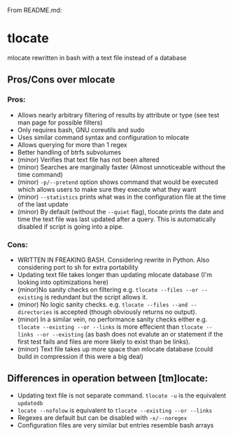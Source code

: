 From README.md:


# tlocate
mlocate rewritten in bash with a text file instead of a database

## Pros/Cons over mlocate

### Pros: 
 * Allows nearly arbitrary filtering of results by attribute or type (see test man page for possible filters)
 * Only requires bash, GNU coreutils and sudo
 * Uses similar command syntax and configuration to mlocate
 * Allows querying for more than 1 regex
 * Better handling of btrfs subvolumes
 * (minor) Verifies that text file has not been altered
 * (minor) Searches are marginally faster (Almost unnoticeable without the time command)
 * (minor) `-p/--pretend` option shows command that would be executed which allows users to make sure they execute what they want
 * (minor) `--statistics` prints what was in the configuration file at the time of the last update
 * (minor) By default (without the `--quiet` flag), tlocate prints the date and time the text file was last updated after a query. This is automatically disabled if script is going into a pipe.

### Cons:
 * WRITTEN IN FREAKING BASH. Considering rewrite in Python. Also considering port to sh for extra portability
 * Updating text file takes longer than updating mlocate database (I'm looking into optimizations here)
 * (minor)No sanity checks on filtering e.g. `tlocate --files --or --existing` is redundant but the script allows it.
 * (minor) No logic sanity checks. e.g. `tlocate --files --and --directories` is accepted (though obviously returns no output).
 * (minor) In a similar vein, no performance sanity checks either e.g. `tlocate --existing --or --links` is more effecient than `tlocate --links --or --existing` (as bash does not evalute an or statement if the first test fails and files are more likely to exist than be links).
 * (minor) Text file takes up more space than mlocate database (could build in compression if this were a big deal)


## Differences in operation between [tm]locate:
 * Updating text file is not separate command. `tlocate -u` is the equivalent `updatedb`
 * `locate --nofolow` is equivalent to `tlocate --existing --or --links`
 * Regexes are default but can be disabled with `-x/--noregex`
 * Configuration files are very similar but entries resemble bash arrays
